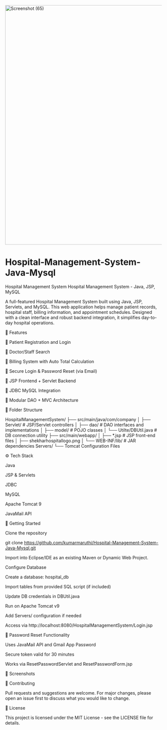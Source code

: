 
<img width="1366" height="768" alt="Screenshot (65)" src="https://github.com/user-attachments/assets/bacf9569-0708-42e6-8b01-3c55b238fd5c" />





















# Hospital-Management-System-Java-Mysql
Hospital Management System
Hospital Management System - Java, JSP, MySQL

A full-featured Hospital Management System built using Java, JSP, Servlets, and MySQL. This web application helps manage patient records, hospital staff, billing information, and appointment schedules. Designed with a clean interface and robust backend integration, it simplifies day-to-day hospital operations.

🔧 Features

👤 Patient Registration and Login

💊 Doctor/Staff Search

🏥 Billing System with Auto Total Calculation

🔐 Secure Login & Password Reset (via Email)

📄 JSP Frontend + Servlet Backend

🔗 JDBC MySQL Integration

📁 Modular DAO + MVC Architecture

📁 Folder Structure

HospitalManagementSystem/
├── src/main/java/com/company
│   ├── Servlet/                 # JSP/Servlet controllers
│   ├── dao/                    # DAO interfaces and implementations
│   ├── model/                  # POJO classes
│   └── Utilte/DBUtil.java      # DB connection utility
├── src/main/webapp/
│   ├── *.jsp                   # JSP front-end files
│   ├── shekharhospitallogo.png
│   └── WEB-INF/lib/           # JAR dependencies
Servers/
└── Tomcat Configuration Files

⚙️ Tech Stack

Java

JSP & Servlets

JDBC

MySQL

Apache Tomcat 9

JavaMail API

🚀 Getting Started

Clone the repository

git clone https://github.com/kumarmaruthi/Hospital-Management-System-Java-Mysql.git

Import into Eclipse/IDE as an existing Maven or Dynamic Web Project.

Configure Database

Create a database: hospital_db

Import tables from provided SQL script (if included)

Update DB credentials in DBUtil.java

Run on Apache Tomcat v9

Add Servers/ configuration if needed

Access via http://localhost:8080/HospitalManagementSystem/Login.jsp

📧 Password Reset Functionality

Uses JavaMail API and Gmail App Password

Secure token valid for 30 minutes

Works via ResetPasswordServlet and ResetPasswordForm.jsp

📸 Screenshots




🤝 Contributing

Pull requests and suggestions are welcome. For major changes, please open an issue first to discuss what you would like to change.

📄 License

This project is licensed under the MIT License - see the LICENSE file for details.
